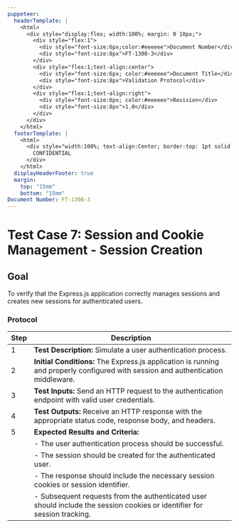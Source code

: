 ```yaml
---
puppeteer:
  headerTemplate: |
    <html>
      <div style="display:flex; width:100%; margin: 0 10px;">
        <div style="flex:1">
          <div style="font-size:6px;color:#eeeeee">Document Number</div>
          <div style="font-size:8px">FT-1308-3</div>
        </div>
        <div style="flex:1;text-align:center">
          <div style="font-size:6px; color:#eeeeee">Document Title</div>
          <div style="font-size:8px">Validation Protocol</div>
        </div>
        <div style="flex:1;text-align:right">
          <div style="font-size:6px; color:#eeeeee">Revision</div>
          <div style="font-size:8px">1.0</div>
        </div>
      </div>
    </html>
  footerTemplate: |
    <html>
      <div style="width:100%; text-align:Center; border-top: 1pt solid #eeeeee; margin: 0 20px -10px 0; font-size: 8pt; color: #000000">
        CONFIDENTIAL
      </div>
    </html>
  displayHeaderFooter: true
  margin:
    top: "15mm"
    bottom: "15mm"
Document Number: FT-1308-3
---
```


# Test Case 7: Session and Cookie Management - Session Creation

## Goal

To verify that the Express.js application correctly manages sessions and creates new sessions for authenticated users.

### Protocol

| Step | Description                                                  |
|------|--------------------------------------------------------------|
| 1    | **Test Description:** Simulate a user authentication process. |
| 2    | **Initial Conditions:** The Express.js application is running and properly configured with session and authentication middleware. |
| 3    | **Test Inputs:** Send an HTTP request to the authentication endpoint with valid user credentials. |
| 4    | **Test Outputs:** Receive an HTTP response with the appropriate status code, response body, and headers. |
| 5    | **Expected Results and Criteria:**                                 |
|      | - The user authentication process should be successful. |
|      | - The session should be created for the authenticated user. |
|      | - The response should include the necessary session cookies or session identifier. |
|      | - Subsequent requests from the authenticated user should include the session cookies or identifier for session tracking. |
